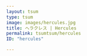 ```yaml
---
layout: tsum
type: tsum
image: images/hercules.jpg
title: ヘラクレス | Hercules
permalink: tsumtsum/hercules
ID: "hercules"

---
```


